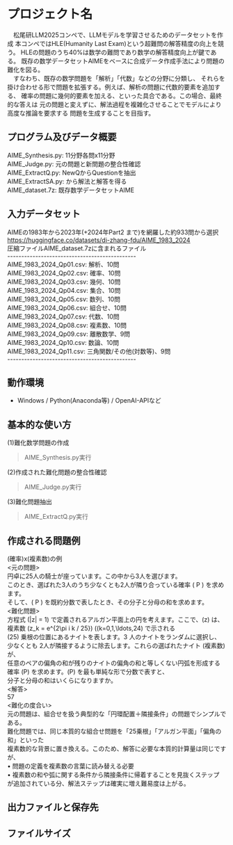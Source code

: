 # プロジェクト名
　松尾研LLM2025コンペで、LLMモデルを学習させるためのデータセットを作成
本コンペではHLE(Humanity Last Exam)という超難問の解答精度の向上を競う。
HLEの問題のうち40%は数学の難問であり数学の解答精度向上が鍵である。
既存の数学データセットAIMEをベースに合成データ作成手法により問題の難化を図る。<br>
　すなわち、既存の数学問題を「解析」「代数」などの分野に分類し、
 それらを掛け合わせる形で問題を拡張する。例えば、解析の問題に代数的要素を追加する、
 確率の問題に幾何的要素を加える、といった具合である。この場合、最終的な答えは
 元の問題と変えずに、解法過程を複雑化させることでモデルにより高度な推論を要求する
 問題を生成することを目指す。

## プログラム及びデータ概要
AIME_Synthesis.py: 11分野各問x11分野<br>
AIME_Judge.py: 元の問題と新問題の整合性確認<br>
AIME_ExtractQ.py: NewQからQuestionを抽出<br>
AIME_ExtractSA.py: <Question>から解法と解答を得る<br>
AIME_dataset.7z: 既存数学データセットAIME<br>

## 入力データセット
AIMEの1983年から2023年(+2024年Part2 まで)を網羅した約933問から選択<br>
https://huggingface.co/datasets/di-zhang-fdu/AIME_1983_2024<br>
圧縮ファイルAIME_dataset.7zに含まれるファイル<br>
----------------------------------------------<br>
AIME_1983_2024_Qp01.csv: 解析、10問<br>
AIME_1983_2024_Qp02.csv: 確率、10問<br>
AIME_1983_2024_Qp03.csv: 幾何、10問<br>
AIME_1983_2024_Qp04.csv: 集合、10問<br>
AIME_1983_2024_Qp05.csv: 数列、10問<br>
AIME_1983_2024_Qp06.csv: 組合せ、10問<br>
AIME_1983_2024_Qp07.csv: 代数、10問<br>
AIME_1983_2024_Qp08.csv: 複素数、10問<br>
AIME_1983_2024_Qp09.csv: 離散数学、9問<br>
AIME_1983_2024_Qp10.csv: 数論、10問<br>
AIME_1983_2024_Qp11.csv: 三角関数/その他(対数等)、9問<br>
----------------------------------------------<br>

## 動作環境
- Windows / Python(Anaconda等) / OpenAI-APIなど

## 基本的な使い方
(1)難化数学問題の作成
>AIME_Synthesis.py実行


(2)作成された難化問題の整合性確認
>AIME_Judge.py実行

(3)難化問題抽出
>AIME_ExtractQ.py実行

## 作成される問題例
(確率)x(複素数)の例<br>
<元の問題><br>
円卓に25人の騎士が座っています。この中から3人を選びます。<br>
このとき、選ばれた3人のうち少なくとも2人が隣り合っている確率 \( P \) を求めます。<br>
そして、\( P \) を既約分数で表したとき、その分子と分母の和を求めます。<br>
<難化問題><br>
方程式 \(|z| = 1\) で定義されるアルガン平面上の円を考えます。ここで、\(z\) は、<br>
複素数 \(z_k = e^{2\pi i k / 25}\) (\(k=0,1,\ldots,24\) で示される<br>
\(25\) 乗根の位置にあるナイトを表します。3 人のナイトをランダムに選択し、<br>
少なくとも 2人が隣接するように除去します。これらの選ばれたナイト (複素数) が、<br>
任意のペアの偏角の和が残りのナイトの偏角の和と等しくない円弧を形成する<br>
確率 \(P\) を求めます。\(P\) を最も単純な形で分数で表すと、<br>
分子と分母の和はいくらになりますか。<br>
<解答><br>
57<br>
<難化の度合い><br>
元の問題は、組合せを扱う典型的な「円環配置＋隣接条件」の問題でシンプルである。<br>
難化問題では、同じ本質的な組合せ問題を「25乗根」「アルガン平面」「偏角の和」といった<br>
複素数的な背景に置き換える。このため、解答に必要な本質的計算量は同じですが、<br>
•	問題の定義を複素数の言葉に読み替える必要<br>
•	複素数の和や弧に関する条件から隣接条件に帰着することを見抜くステップ<br>
が追加されている分、解法ステップは確実に増え難易度は上がる。<br>

## 出力ファイルと保存先

## ファイルサイズ


